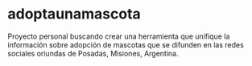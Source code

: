 # adoptaunamascota
Proyecto personal buscando crear una herramienta que unifique la información sobre adopción de mascotas que se difunden en las redes sociales oriundas de Posadas, Misiones, Argentina.
